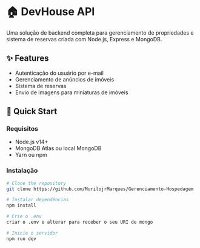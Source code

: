 # 🏠 DevHouse API

Uma solução de backend completa para gerenciamento de propriedades e sistema de reservas criada com Node.js, Express e MongoDB.

## ✨ Features

- Autenticação do usuário por e-mail
- Gerenciamento de anúncios de imóveis
- Sistema de reservas
- Envio de imagens para miniaturas de imóveis

## 🚀 Quick Start

### Requisitos
- Node.js v14+
- MongoDB Atlas ou local MongoDB
- Yarn ou npm

### Instalação
```bash
# Clone the repository
git clone https://github.com/MurilojrMarques/Gerenciamento-Hospedagem

# Instalar dependências
npm install

# Crie o .env
criar o .env e alterar para receber o seu URI de mongo

# Inicie o servidor
npm run dev